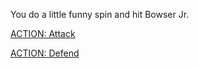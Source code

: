 You do a little funny spin and hit Bowser Jr.

[ACTION: Attack](../act2/attack2-2.md) 

[ACTION: Defend](../act2/guard2.md) 